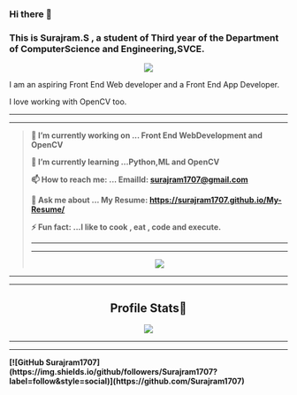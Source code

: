 ### Hi there 👋

<h3>This is <strong>Surajram.S</strong> , a student of Third year of the Department of ComputerScience and Engineering,SVCE.</h3>

<p align="center">
 <img src="https://komarev.com/ghpvc/?username=Surajram1707&color=brightgreen&label=Hellloooo!!!+You+are+viewer+number"/>
 </p>

I am an aspiring Front End Web developer and a Front End App Developer.


I love working with OpenCV too.
<hr><hr>
<b>
<blockquote>
 🔭 I’m currently working on ... Front End WebDevelopment and OpenCV
 
 
 🌱 I’m currently learning ...Python,ML and OpenCV
 
 
 📫 How to reach me: ... EmailId: surajram1707@gmail.com
 
 
  💬 Ask me about ...  My Resume: https://surajram1707.github.io/My-Resume/
  
  
  ⚡ Fun fact: ...I like to cook , eat , code and execute.
  
  <hr><hr>
  
  
  <p align="center"><img src="https://github-readme-stats.vercel.app/api/top-langs/?username=Surajram1707&layout=compact"/></p>
  </blockquote>
  
  <hr><hr>
  
  <h2 align="center">Profile Stats🎡</h2>
<p align="center"><img src="https://github-readme-stats.vercel.app/api?username=Surajram1707&show_icons=true&theme=radical&line_height=35&count_private=true"/>
<hr><hr>  
  [![GitHub Surajram1707](https://img.shields.io/github/followers/Surajram1707?label=follow&style=social)](https://github.com/Surajram1707)
 </p> </b>
<!--
**Surajram1707/Surajram1707** is a ✨ _special_ ✨ repository because its `README.md` (this file) appears on your GitHub profile.

Here are some ideas to get you started:

- 🔭 I’m currently working on ...
- 🌱 I’m currently learning ...
- 👯 I’m looking to collaborate on ...
- 🤔 I’m looking for help with ...
- 💬 Ask me about ...
- 📫 How to reach me: ...
- 😄 Pronouns: ...
- ⚡ Fun fact: ...
-->
